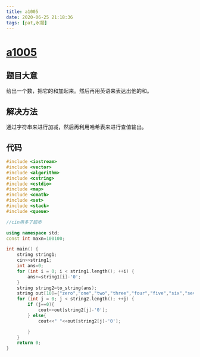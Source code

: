 ```yaml
---
title: a1005
date: 2020-06-25 21:18:36
tags: [pat,水题]
---
```


# [a1005](https://pintia.cn/problem-sets/994805342720868352/problems/994805519074574336)

## 题目大意

给出一个数，把它的和加起来。然后再用英语来表达出他的和。

## 解决方法

通过字符串来进行加减，然后再利用哈希表来进行查值输出。

## 代码

```cpp
#include <iostream>
#include <vector>
#include <algorithm>
#include <cstring>
#include <cstdio>
#include <map>
#include <cmath>
#include <set>
#include <stack>
#include <queue>

//cin用多了超市

using namespace std;
const int maxn=100100;

int main() {
    string string1;
    cin>>string1;
    int ans=0;
    for (int i = 0; i < string1.length(); ++i) {
        ans+=string1[i]-'0';
    }
    string string2=to_string(ans);
    string out[10]={"zero","one","two","three","four","five","six","seven","eight","nine"};
    for (int j = 0; j < string2.length(); ++j) {
        if (j==0){
            cout<<out[string2[j]-'0'];
        } else{
            cout<<" "<<out[string2[j]-'0'];

        }
    }
    return 0;
}
```